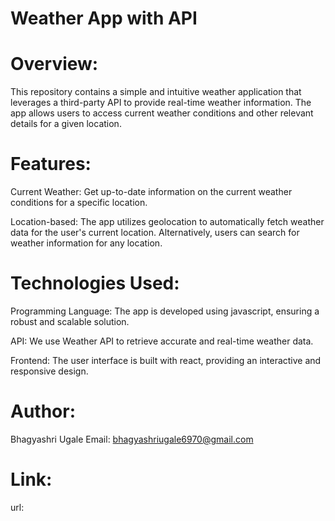 # Weather App with API
# Overview:
This repository contains a simple and intuitive weather application that leverages a third-party API to provide real-time weather information. The app allows users to access current weather conditions and other relevant details for a given location.

# Features:
Current Weather: Get up-to-date information on the current weather conditions for a specific location.

Location-based: The app utilizes geolocation to automatically fetch weather data for the user's current location. Alternatively, users can search for weather information for any location.

# Technologies Used:
Programming Language: The app is developed using javascript, ensuring a robust and scalable solution.

API: We use Weather API to retrieve accurate and real-time weather data.

Frontend: The user interface is built with react, providing an interactive and responsive design.

# Author:
Bhagyashri Ugale Email: bhagyashriugale6970@gmail.com

# Link:
url:
